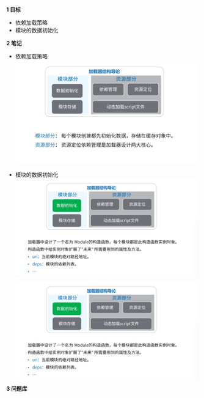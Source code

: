 
**1 目标**
* 依赖加载策略  
* 模块的数据初始化

**2 笔记**
* 依赖加载策略  
  ![结构导论](https://raw.githubusercontent.com/lotosv2010/Learn-WebFullStack/master/image/module-03-%E5%8A%A0%E8%BD%BD%E5%99%A8%E7%BB%93%E6%9E%84%E8%AE%BE%E8%AE%A1%E5%AF%BC%E8%AE%BA.png)  

* 模块的数据初始化  
  ![数据初始化](https://raw.githubusercontent.com/lotosv2010/Learn-WebFullStack/master/image/module-03-%E5%8A%A0%E8%BD%BD%E5%99%A8%E7%BB%93%E6%9E%84%E8%AE%BE%E8%AE%A1%E5%AF%BC%E8%AE%BA2.png)

  ![数据初始化2](https://raw.githubusercontent.com/lotosv2010/Learn-WebFullStack/master/image/module-03-%E5%8A%A0%E8%BD%BD%E5%99%A8%E7%BB%93%E6%9E%84%E8%AE%BE%E8%AE%A1%E5%AF%BC%E8%AE%BA2.png)

**3 问题库**  
